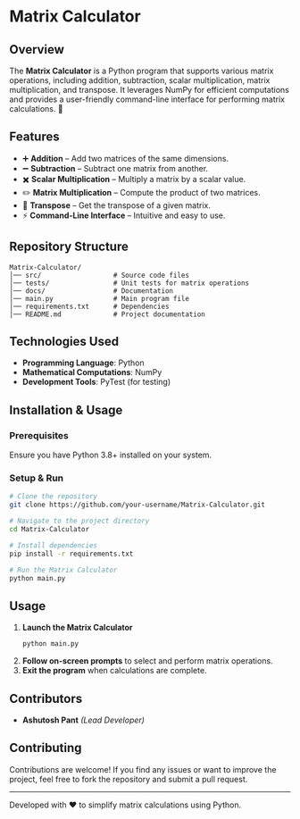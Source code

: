 # Matrix Calculator

## Overview
The **Matrix Calculator** is a Python program that supports various matrix operations, including addition, subtraction, scalar multiplication, matrix multiplication, and transpose. It leverages NumPy for efficient computations and provides a user-friendly command-line interface for performing matrix calculations. 🚀

## Features
- ➕ **Addition** – Add two matrices of the same dimensions.
- ➖ **Subtraction** – Subtract one matrix from another.
- ✖️ **Scalar Multiplication** – Multiply a matrix by a scalar value.
- ✏️ **Matrix Multiplication** – Compute the product of two matrices.
- 🔄 **Transpose** – Get the transpose of a given matrix.
- ⚡ **Command-Line Interface** – Intuitive and easy to use.

## Repository Structure
```
Matrix-Calculator/
│── src/                  # Source code files
│── tests/                # Unit tests for matrix operations
│── docs/                 # Documentation
│── main.py               # Main program file
│── requirements.txt      # Dependencies
│── README.md             # Project documentation
```

## Technologies Used
- **Programming Language**: Python
- **Mathematical Computations**: NumPy
- **Development Tools**: PyTest (for testing)

## Installation & Usage
### Prerequisites
Ensure you have Python 3.8+ installed on your system.

### Setup & Run
```bash
# Clone the repository
git clone https://github.com/your-username/Matrix-Calculator.git

# Navigate to the project directory
cd Matrix-Calculator

# Install dependencies
pip install -r requirements.txt

# Run the Matrix Calculator
python main.py
```

## Usage
1. **Launch the Matrix Calculator**
   ```bash
   python main.py
   ```
2. **Follow on-screen prompts** to select and perform matrix operations.
3. **Exit the program** when calculations are complete.

## Contributors
- **Ashutosh Pant** *(Lead Developer)*

## Contributing
Contributions are welcome! If you find any issues or want to improve the project, feel free to fork the repository and submit a pull request.

---
Developed with ❤️ to simplify matrix calculations using Python.
